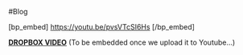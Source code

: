 #Blog

[bp_embed] https://youtu.be/pvsVTcSI6Hs [/bp_embed]

[**DROPBOX VIDEO**](https://www.dropbox.com/s/y1q9j1hc2fcorm2/buddyboss-theme-options-blog.mp4?raw=1)
(To be embedded once we upload it to Youtube...)